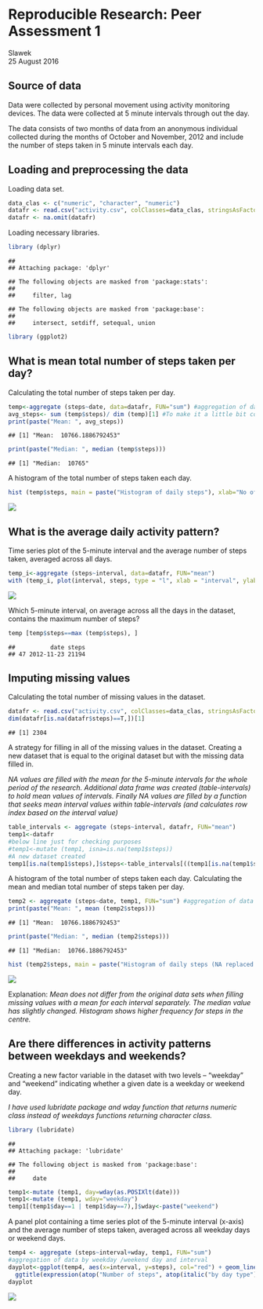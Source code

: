 # Reproducible Research: Peer Assessment 1
Slawek  
25 August 2016  



## Source of data
Data were collected by personal movement using activity monitoring devices. The data were collected  at 5 minute intervals through out the day. 

The data consists of two months of data from an anonymous individual collected during the months of October and November, 2012 and include the number of steps taken in 5 minute intervals each day.

## Loading and preprocessing the data

Loading data set.


```r
data_clas <- c("numeric", "character", "numeric")
datafr <- read.csv("activity.csv", colClasses=data_clas, stringsAsFactors=FALSE)
datafr <- na.omit(datafr)
```

Loading necessary libraries.


```r
library (dplyr)
```

```
## 
## Attaching package: 'dplyr'
```

```
## The following objects are masked from 'package:stats':
## 
##     filter, lag
```

```
## The following objects are masked from 'package:base':
## 
##     intersect, setdiff, setequal, union
```

```r
library (ggplot2)
```

## What is mean total number of steps taken per day?

Calculating the total number of steps taken per day.

```r
temp<-aggregate (steps~date, data=datafr, FUN="sum") #aggregation of data by date
avg_steps<- sum (temp$steps)/ dim (temp)[1] #To make it a little bit complex ;)
print(paste("Mean: ", avg_steps))
```

```
## [1] "Mean:  10766.1886792453"
```

```r
print(paste("Median: ", median (temp$steps)))
```

```
## [1] "Median:  10765"
```

A histogram of the total number of steps taken each day.


```r
hist (temp$steps, main = paste("Histogram of daily steps"), xlab="No of steps")
```

![](PA1_template_files/figure-html/unnamed-chunk-5-1.png)<!-- -->

## What is the average daily activity pattern?

Time series plot of the 5-minute interval and the average number of steps taken, averaged across all days.


```r
temp_i<-aggregate (steps~interval, data=datafr, FUN="mean")
with (temp_i, plot(interval, steps, type = "l", xlab = "interval", ylab = "steps", main="Average number of steps by 5 min. intervals"))
```

![](PA1_template_files/figure-html/unnamed-chunk-6-1.png)<!-- -->


Which 5-minute interval, on average across all the days in the dataset, contains the maximum number of steps?


```r
temp [temp$steps==max (temp$steps), ]
```

```
##          date steps
## 47 2012-11-23 21194
```

## Imputing missing values

Calculating the total number of missing values in the dataset.


```r
datafr <- read.csv("activity.csv", colClasses=data_clas, stringsAsFactors=FALSE)  #reload data
dim(datafr[is.na(datafr$steps)==T,])[1]
```

```
## [1] 2304
```

A strategy for filling in all of the missing values in the dataset. Creating a new dataset that is equal to the original dataset but with the missing data filled in.

*NA values are filled with the mean for the 5-minute intervals for the whole period of the research. Additional data frame was created (table-intervals) to hold mean values of intervals. Finally NA values are filled by a function that seeks mean interval values within table-intervals (and calculates row index based on the interval value)*


```r
table_intervals <- aggregate (steps~interval, datafr, FUN="mean")
temp1<-datafr
#below line just for checking purposes
#temp1<-mutate (temp1, isna=is.na(temp1$steps)) 
#A new dataset created
temp1[is.na(temp1$steps),]$steps<-table_intervals[((temp1[is.na(temp1$steps),]$interval-40*floor(temp1[is.na(temp1$steps),]$interval/100))/5+1),]$steps
```


A histogram of the total number of steps taken each day. Calculating the mean and median total number of steps taken per day. 



```r
temp2 <- aggregate (steps~date, temp1, FUN="sum") #aggregation of data by date
print(paste("Mean: ", mean (temp2$steps)))
```

```
## [1] "Mean:  10766.1886792453"
```

```r
print(paste("Median: ", median (temp2$steps)))
```

```
## [1] "Median:  10766.1886792453"
```



```r
hist (temp2$steps, main = paste("Histogram of daily steps (NA replaced by the interval mean)"), xlab="No of steps")
```

![](PA1_template_files/figure-html/unnamed-chunk-11-1.png)<!-- -->

Explanation:
*Mean does not differ from the original data sets when filling missing values with a mean for each interval separately. The median value has slightly changed. 
Histogram shows higher frequency for steps in the centre.* 

## Are there differences in activity patterns between weekdays and weekends?

Creating a new factor variable in the dataset with two levels – “weekday” and “weekend” indicating whether a given date is a weekday or weekend day.

*I have used lubridate package and wday function that returns numeric class instead of weekdays functions returning character class.*


```r
library (lubridate)
```

```
## 
## Attaching package: 'lubridate'
```

```
## The following object is masked from 'package:base':
## 
##     date
```

```r
temp1<-mutate (temp1, day=wday(as.POSIXlt(date)))
temp1<-mutate (temp1, wday="weekday")
temp1[(temp1$day==1 | temp1$day==7),]$wday<-paste("weekend")
```

A panel plot containing a time series plot of the 5-minute interval (x-axis) and the average number of steps taken, averaged across all weekday days or weekend days.


```r
temp4 <- aggregate (steps~interval+wday, temp1, FUN="sum") 
#aggregation of data by weekday /weekend day and interval
dayplot<-ggplot(temp4, aes(x=interval, y=steps), col="red") + geom_line() + facet_grid(wday~.) + 
  ggtitle(expression(atop("Number of steps", atop(italic("by day type"), ""))))
dayplot
```

![](PA1_template_files/figure-html/unnamed-chunk-13-1.png)<!-- -->
